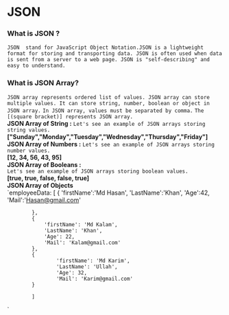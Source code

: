 # JSON
### What is JSON ?
`JSON  stand for JavaScript Object Notation.JSON is a lightweight format for storing and transporting data. JSON is often used when data is sent from a server to a web page. JSON is "self-describing" and easy to understand.`
### What is JSON Array?
`JSON array represents ordered list of values. JSON array can store multiple values. It can store string, number, boolean or object in JSON array.`
`In JSON array, values must be separated by comma.`
`The [(square bracket)] represents JSON array.`</br>
**JSON Array of String :**
`Let's see an example of JSON arrays storing string values.`
**["Sunday","Monday","Tuesday","Wednesday","Thursday","Friday"]**</br>
**JSON Array of Numbers :**</b>
`Let's see an example of JSON arrays storing number values.`</br>
**[12, 34, 56, 43, 95]**</br>
**JSON Array of Booleans :**</br>
`Let's see an example of JSON arrays storing boolean values.`</br>
**[true, true, false, false, true]**</br>
**JSON Array of Objects**</br>
   `employeeData: [
            {
                    'firstName':'Md Hasan',
                    'LastName':'Khan',
                    'Age':42,
                    'Mail':'Hasan@gmail.com'

            },
            {
                'firstName': 'Md Kalam',
                'LastName': 'Khan',
                'Age': 22,
                'Mail': 'Kalam@gmail.com'
            },
            {
                    'firstName': 'Md Karim',
                    'LastName': 'Ullah',
                    'Age': 32,
                    'Mail': 'Karim@gmail.com'
            }

            ]
`


